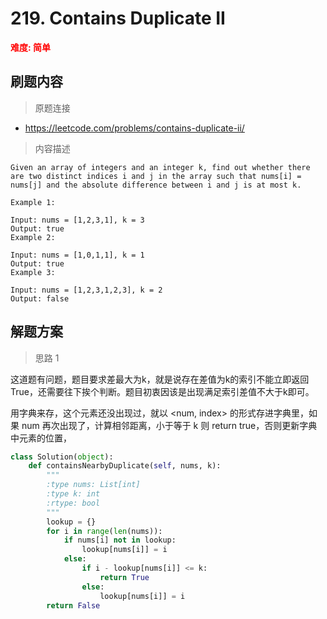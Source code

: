 #  219. Contains Duplicate II
**<font color=red>难度: 简单</font>**

## 刷题内容

> 原题连接

* https://leetcode.com/problems/contains-duplicate-ii/

> 内容描述

```
Given an array of integers and an integer k, find out whether there are two distinct indices i and j in the array such that nums[i] = nums[j] and the absolute difference between i and j is at most k.

Example 1:

Input: nums = [1,2,3,1], k = 3
Output: true
Example 2:

Input: nums = [1,0,1,1], k = 1
Output: true
Example 3:

Input: nums = [1,2,3,1,2,3], k = 2
Output: false
```

## 解题方案

> 思路 1

这道题有问题，题目要求差最大为k，就是说存在差值为k的索引不能立即返回True，还需要往下挨个判断。题目初衷因该是出现满足索引差值不大于k即可。


用字典来存，这个元素还没出现过，就以 <num, index> 的形式存进字典里，如果 num 再次出现了，计算相邻距离，小于等于 k 则 return true，否则更新字典中元素的位置，


```python
class Solution(object):
    def containsNearbyDuplicate(self, nums, k):
        """
        :type nums: List[int]
        :type k: int
        :rtype: bool
        """
        lookup = {}
        for i in range(len(nums)):
            if nums[i] not in lookup:
                lookup[nums[i]] = i
            else:
                if i - lookup[nums[i]] <= k:
                    return True
                else:
                    lookup[nums[i]] = i
        return False
```
